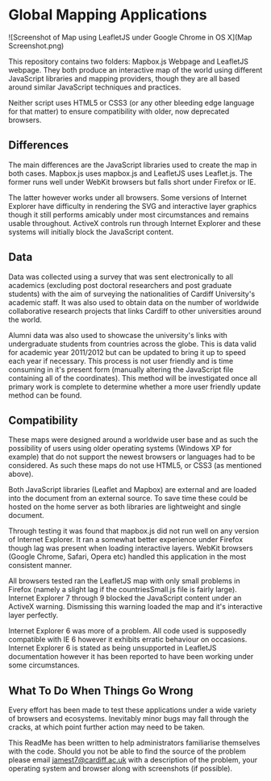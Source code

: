 # Global Mapping Applications

![Screenshot of Map using LeafletJS under Google Chrome in OS X](Map Screenshot.png)

This repository contains two folders: Mapbox.js Webpage and LeafletJS webpage. 
They both produce an interactive map of the world using different JavaScript libraries and mapping providers,
though they are all based around similar JavaScript techniques and practices.

Neither script uses HTML5 or CSS3 (or any other bleeding edge language for that matter) to ensure compatibility
with older, now deprecated browsers.

## Differences

The main differences are the JavaScript libraries used to create the map in both cases. Mapbox.js uses mapbox.js and 
LeafletJS uses Leaflet.js. The former runs well under WebKit browsers but falls short under Firefox or IE. 

The latter however works under all browsers. Some versions of Internet Explorer have difficulty in rendering 
the SVG and interactive layer graphics though it still performs amicably under most circumstances and remains
usable throughout. ActiveX controls run through Internet Explorer and these systems will initially block the 
JavaScript content. 

## Data

Data was collected using a survey that was sent electronically to all academics (excluding post doctoral researchers 
and post graduate students) with the aim of surveying the nationalities of Cardiff University's academic staff. It
was also used to obtain data on the number of worldwide collaborative research projects that links Cardiff to other
universities around the world. 

Alumni data was also used to showcase the university's links with undergraduate students from countries across
the globe. This is data valid for academic year 2011/2012 but can be updated to bring it up to speed each year if
necessary. This process is not user friendly and is time consuming in it's present form (manually altering the
JavaScript file containing all of the coordinates). This method will be investigated once all primary work
is complete to determine whether a more user friendly update method can be found.

## Compatibility

These maps were designed around a worldwide user base and as such the possibility of users using older operating
systems (Windows XP for example) that do not support the newest browsers or languages had to be considered. As such
these maps do not use HTML5, or CSS3 (as mentioned above).

Both JavaScript libraries (Leaflet and Mapbox) are external and are loaded into the document from an external source.
To save time these could be hosted on the home server as both libraries are lightweight and single document. 

Through testing it was found that mapbox.js did not run well on any version of Internet Explorer. It ran a somewhat 
better experience under Firefox though lag was present when loading interactive layers. WebKit browsers (Google
Chrome, Safari, Opera etc) handled this application in the most consistent manner.

All browsers tested ran the LeafletJS map with only small problems in Firefox (namely a slight lag if the countriesSmall.js
file is fairly large). Internet Explorer 7 through 9 blocked the JavaScript content under an ActiveX warning. Dismissing this
warning loaded the map and it's interactive layer perfectly.

Internet Explorer 6 was more of a problem. All code used is supposedly compatible with IE 6 however it exhibits erratic
behaviour on occasions. Internet Explorer 6 is stated as being unsupported in LeafletJS documentation however it has been
reported to have been working under some circumstances.

## What To Do When Things Go Wrong

Every effort has been made to test these applications under a wide variety of browsers and ecosystems. Inevitably 
minor bugs may fall through the cracks, at which point further action may need to be taken. 

This ReadMe has been written to help administrators familiarise themselves with the code. Should you not be able
to find the source of the problem please email jamest7@cardiff.ac.uk with a description of the problem, your operating
system and browser along with screenshots (if possible).

